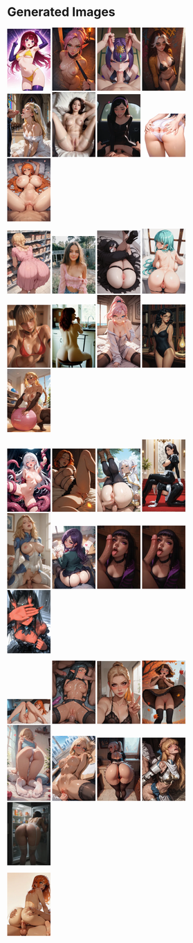 # Generated Images



<img src="2025_09_24_01_thumb.webp" width="100"/> <img src="2025_09_24_02_thumb.webp" width="100"/> <img src="2025_09_24_03_thumb.webp" width="100"/> <img src="2025_09_24_04_thumb.webp" width="100"/> <img src="2025_09_24_05_thumb.webp" width="100"/> <img src="2025_09_24_06_thumb.webp" width="100"/> <img src="2025_09_24_07_thumb.webp" width="100"/> <img src="2025_09_24_08_thumb.webp" width="100"/> <img src="2025_09_24_09_thumb.webp" width="100"/>

<img src="2025_09_24_10_thumb.webp" width="100"/> <img src="2025_09_24_11_thumb.webp" width="100"/> <img src="2025_09_24_12_thumb.webp" width="100"/> <img src="2025_09_24_13_thumb.webp" width="100"/> <img src="2025_09_24_14_thumb.webp" width="100"/> <img src="2025_09_24_15_thumb.webp" width="100"/> <img src="2025_09_24_16_thumb.webp" width="100"/> <img src="2025_09_24_17_thumb.webp" width="100"/> <img src="2025_09_24_18_thumb.webp" width="100"/>

<img src="2025_09_24_19_thumb.webp" width="100"/> <img src="2025_09_24_20_thumb.webp" width="100"/> <img src="2025_09_24_21_thumb.webp" width="100"/> <img src="2025_09_24_22_thumb.webp" width="100"/> <img src="2025_09_24_23_thumb.webp" width="100"/> <img src="2025_09_24_24_thumb.webp" width="100"/> <img src="2025_09_24_25_thumb.webp" width="100"/> <img src="2025_09_24_26_thumb.webp" width="100"/> <img src="2025_09_24_27_thumb.webp" width="100"/>

<img src="2025_09_24_28_thumb.webp" width="100"/> <img src="2025_09_24_29_thumb.webp" width="100"/> <img src="2025_09_24_30_thumb.webp" width="100"/> <img src="2025_09_24_31_thumb.webp" width="100"/> <img src="2025_09_24_32_thumb.webp" width="100"/> <img src="2025_09_24_33_thumb.webp" width="100"/> <img src="2025_09_24_34_thumb.webp" width="100"/> <img src="2025_09_24_35_thumb.webp" width="100"/> <img src="2025_09_24_36_thumb.webp" width="100"/>

<img src="2025_09_24_37_thumb.webp" width="100"/>